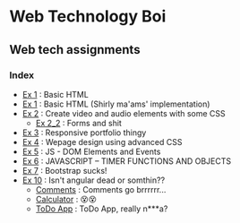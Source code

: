 # Web Technology Boi

## Web tech assignments

### Index

- [Ex 1](ex1/ex1.html) : Basic HTML
- [Ex 1](ex1_shirly_maam_impl/ex1.html) : Basic HTML (Shirly ma'ams' implementation)
- [Ex 2](ex2/ex2.html) :  Create video and audio elements with some CSS
  - [Ex 2_2](ex2/ex2_2.html) : Forms and shit
- [Ex 3](ex3/) : Responsive portfolio thingy
- [Ex 4](ex4/) : Wepage design using advanced CSS
- [Ex 5](ex5/) : JS - DOM Elements and Events
- [Ex 6](ex6/) : JAVASCRIPT – TIMER FUNCTIONS AND OBJECTS
- [Ex 7](ex7/) : Bootstrap sucks!
- [Ex 10](ex10/comments.html) : Isn't angular dead or somthin??
  - [Comments](ex10/comments.html) : Comments go brrrrrr...
  - [Calculator](ex10/calculator.html) : 😵😵
  - [ToDo App](ex10/todo.html) : ToDo App, really n***a?
